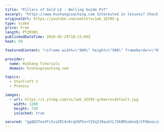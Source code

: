 ```yaml
---
title: "Pillars of Gold LE - Walling Guide PvT"
excerpt: "https://www.hushangcoaching.com Interested in lessons? Check out the website for more information ------------------------------------------------------------------------------------------------------- Want to support HuShang Tutorials directly? Patreon is a website where you can contribute a monthly"
originalUrl: https://youtube.com/watch?v=1wk_1EV9I-g
type: video
price: Free
length: PT2M30S
publishedDateTime: 2020-05-29T18:15:09Z
heat: 50

featuredContent: "<iframe width=\"800\" height=\"500\" frameborder=\"0\" src=\"https://www.youtube.com/embed/1wk_1EV9I-g\" allow=\"accelerometer; autoplay; encrypted-media; gyroscope; picture-in-picture\" allowfullscreen></iframe>"

provider:
  name: HuShang Tutorials
  domain: hushangcoaching.com

topics:
  - StarCraft 2
  - Protoss

images:
  - url: https://i.ytimg.com/vi/1wk_1EV9I-g/maxresdefault.jpg
    width: 1280
    height: 720
    isCached: true

secured: "ggQEUTovXfcSviERC4v8rqV6P5o+YZVqI39auGtL7IK0M1oAnoQ/CPd6ooczudcH/nHhKz88E6px0zD6OsK6UBkbAMqB+GsMiofelOPY7nX65Lz2Yq0H1eJtThcBngy7lFUBzOJrOnoaQrhGYoSONRwomzpsb/CwaAUKwUVDQeiPLngC5L2+hc8xL5IASG1cttsH7cmry8kaYdKqGiXnP3u+fmuIwj6QKB4Ctr8TcJu9SA9gV1A9b3vs2hmXNHUvAZ3YsWFYyWzH1bLK98ojkGVZUZGKX3vUxCVckX8R9RDtqdq3kTwRCVAdQ9e05YmWZQVULmW5u+N4CDTB+pQ0tJ5nvDK47ftS5mBZM9oh+05YAZQJegFvhO0oqoh24J82sx9959U0U2noV/2ZrQo59IUgb0HXBDsEUhrQh09WWOI=;RPV6eNZSG7FPwdpf5eV/Aw=="
---
```



